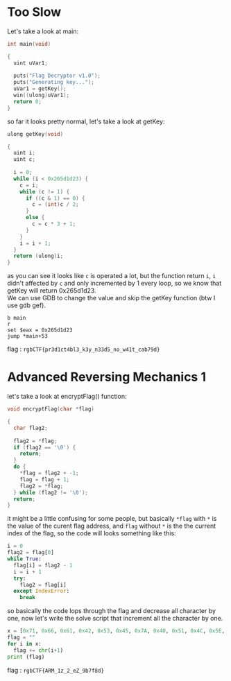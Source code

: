 # Too Slow  
Let's take a look at main:  
```c
int main(void)

{
  uint uVar1;
  
  puts("Flag Decryptor v1.0");
  puts("Generating key...");
  uVar1 = getKey();
  win((ulong)uVar1);
  return 0;
}
```
so far it looks pretty normal, let's take a look at getKey: 
```c
ulong getKey(void)

{
  uint i;
  uint c;
  
  i = 0;
  while (i < 0x265d1d23) {
    c = i;
    while (c != 1) {
      if ((c & 1) == 0) {
        c = (int)c / 2;
      }
      else {
        c = c * 3 + 1;
      }
    }
    i = i + 1;
  }
  return (ulong)i;
}
```  
as you can see it looks like `c` is operated a lot, but the function return `i`, `i` didn't affected by `c` and only incremented by 1 every loop, so we know that getKey will return 0x265d1d23.  
We can use GDB to change the value and skip the getKey function (btw I use gdb gef).  
```
b main
r
set $eax = 0x265d1d23
jump *main+53
```
flag : `rgbCTF{pr3d1ct4bl3_k3y_n33d5_no_w41t_cab79d}`  
  
# Advanced Reversing Mechanics 1  
let's take a look at encryptFlag() function:  
```c
void encryptFlag(char *flag)

{
  char flag2;
  
  flag2 = *flag;
  if (flag2 == '\0') {
    return;
  }
  do {
    *flag = flag2 + -1;
    flag = flag + 1;
    flag2 = *flag;
  } while (flag2 != '\0');
  return;
}
```  
it might be a little confusing for some people, but basically `*flag` with `*` is the value of the curent flag address, and `flag` without `*` is the the current index of the flag, so the code will looks something like this:  
```python
i = 0
flag2 = flag[0]
while True:
  flag[i] = flag2 - 1
  i = i + 1
  try:
    flag2 = flag[i]
  except IndexError:
    break
```  
so basically the code lops through the flag and decrease all character by one, now let's write the solve script that increment all the character by one.  
```python
x = [0x71, 0x66, 0x61, 0x42, 0x53, 0x45, 0x7A, 0x40, 0x51, 0x4C, 0x5E, 0x30, 0x79, 0x5E, 0x31, 0x5E, 0x64, 0x59, 0x5E, 0x38, 0x61, 0x36, 0x65, 0x37, 0x63, 0x7C]
flag = ""
for i in x:
  flag += chr(i+1)
print (flag)
```  
flag : `rgbCTF{ARM_1z_2_eZ_9b7f8d}`